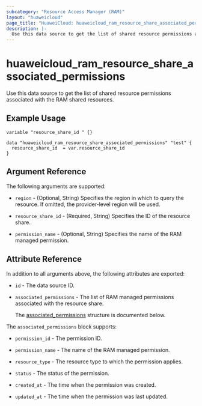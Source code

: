 ```yaml
---
subcategory: "Resource Access Manager (RAM)"
layout: "huaweicloud"
page_title: "HuaweiCloud: huaweicloud_ram_resource_share_associated_permissions"
description: |-
  Use this data source to get the list of shared resource permissions associated with the RAM shared resources.
---
```


# huaweicloud_ram_resource_share_associated_permissions

Use this data source to get the list of shared resource permissions associated with the RAM shared resources.

## Example Usage

```hcl
variable "resource_share_id " {}

data "huaweicloud_ram_resource_share_associated_permissions" "test" {
  resource_share_id  = var.resource_share_id
}
```

## Argument Reference

The following arguments are supported:

* `region` - (Optional, String) Specifies the region in which to query the resource.
  If omitted, the provider-level region will be used.

* `resource_share_id` - (Required, String) Specifies the ID of the resource share.

* `permission_name` - (Optional, String) Specifies the name of the RAM managed permission.

## Attribute Reference

In addition to all arguments above, the following attributes are exported:

* `id` - The data source ID.

* `associated_permissions` - The list of RAM managed permissions associated with the resource share.

  The [associated_permissions](#associated_permissions_struct) structure is documented below.

<a name="associated_permissions_struct"></a>
The `associated_permissions` block supports:

* `permission_id` - The permission ID.

* `permission_name` - The name of the RAM managed permission.

* `resource_type` - The resource type to which the permission applies.

* `status` - The status of the permission.

* `created_at` - The time when the permission was created.

* `updated_at` - The time when the permission was last updated.
